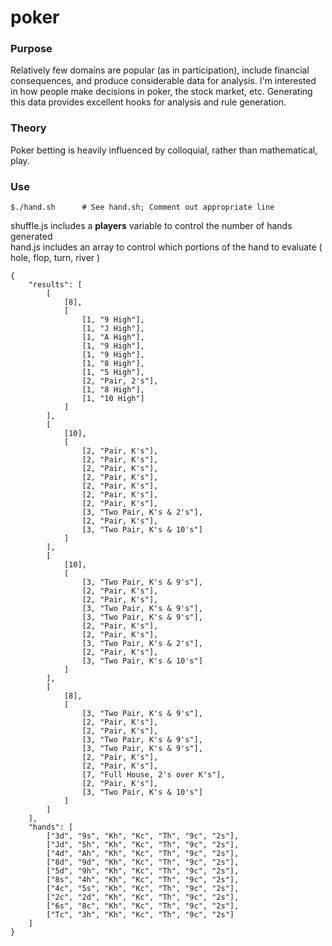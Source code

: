 # poker

### Purpose

Relatively few domains are popular (as in participation), include financial consequences, and produce considerable data for analysis. I'm interested in how people make decisions in poker, the stock market, etc. Generating this data provides excellent hooks for analysis and rule generation.

### Theory

Poker betting is heavily influenced by colloquial, rather than mathematical, play.


### Use

```
$./hand.sh		# See hand.sh; Comment out appropriate line
```

shuffle.js includes a **players** variable to control the number of hands generated <br/>
hand.js includes an array to control which portions of the hand to evaluate ( hole, flop, turn, river )


```
{
	"results": [
		[
			[8],
			[
				[1, "9 High"],
				[1, "J High"],
				[1, "A High"],
				[1, "9 High"],
				[1, "9 High"],
				[1, "8 High"],
				[1, "5 High"],
				[2, "Pair, 2's"],
				[1, "8 High"],
				[1, "10 High"]
			]
		],
		[
			[10],
			[
				[2, "Pair, K's"],
				[2, "Pair, K's"],
				[2, "Pair, K's"],
				[2, "Pair, K's"],
				[2, "Pair, K's"],
				[2, "Pair, K's"],
				[2, "Pair, K's"],
				[3, "Two Pair, K's & 2's"],
				[2, "Pair, K's"],
				[3, "Two Pair, K's & 10's"]
			]
		],
		[
			[10],
			[
				[3, "Two Pair, K's & 9's"],
				[2, "Pair, K's"],
				[2, "Pair, K's"],
				[3, "Two Pair, K's & 9's"],
				[3, "Two Pair, K's & 9's"],
				[2, "Pair, K's"],
				[2, "Pair, K's"],
				[3, "Two Pair, K's & 2's"],
				[2, "Pair, K's"],
				[3, "Two Pair, K's & 10's"]
			]
		],
		[
			[8],
			[
				[3, "Two Pair, K's & 9's"],
				[2, "Pair, K's"],
				[2, "Pair, K's"],
				[3, "Two Pair, K's & 9's"],
				[3, "Two Pair, K's & 9's"],
				[2, "Pair, K's"],
				[2, "Pair, K's"],
				[7, "Full House, 2's over K's"],
				[2, "Pair, K's"],
				[3, "Two Pair, K's & 10's"]
			]
		]
	],
	"hands": [
		["3d", "9s", "Kh", "Kc", "Th", "9c", "2s"],
		["Jd", "5h", "Kh", "Kc", "Th", "9c", "2s"],
		["4d", "Ah", "Kh", "Kc", "Th", "9c", "2s"],
		["8d", "9d", "Kh", "Kc", "Th", "9c", "2s"],
		["5d", "9h", "Kh", "Kc", "Th", "9c", "2s"],
		["8s", "4h", "Kh", "Kc", "Th", "9c", "2s"],
		["4c", "5s", "Kh", "Kc", "Th", "9c", "2s"],
		["2c", "2d", "Kh", "Kc", "Th", "9c", "2s"],
		["6s", "8c", "Kh", "Kc", "Th", "9c", "2s"],
		["Tc", "3h", "Kh", "Kc", "Th", "9c", "2s"]
	]
}
```